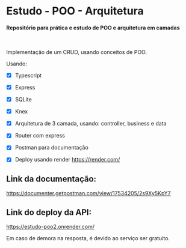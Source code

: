 # Estudo - POO - Arquitetura

**Repositório para prática e estudo de POO e arquitetura em camadas**

<br><br>
Implementação de um CRUD, usando conceitos de POO.

Usando:
- [x] Typescript
- [x] Express
- [x] SQLite
- [x] Knex
- [x] Arquitetura de 3 camada, usando: controller, business e data
- [x] Router com express
- [x] Postman para documentação
- [x] Deploy usando render  https://render.com/ 

      
## Link da documentação:
https://documenter.getpostman.com/view/17534205/2s9Xy5KpY7

## Link do deploy da API:
https://estudo-poo2.onrender.com/

Em caso de demora na resposta, é devido ao serviço ser gratuito.

